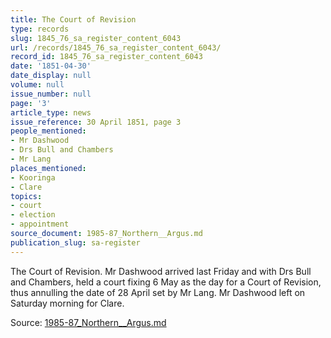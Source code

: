 ```yaml
---
title: The Court of Revision
type: records
slug: 1845_76_sa_register_content_6043
url: /records/1845_76_sa_register_content_6043/
record_id: 1845_76_sa_register_content_6043
date: '1851-04-30'
date_display: null
volume: null
issue_number: null
page: '3'
article_type: news
issue_reference: 30 April 1851, page 3
people_mentioned:
- Mr Dashwood
- Drs Bull and Chambers
- Mr Lang
places_mentioned:
- Kooringa
- Clare
topics:
- court
- election
- appointment
source_document: 1985-87_Northern__Argus.md
publication_slug: sa-register
---
```


The Court of Revision.  Mr Dashwood arrived last Friday and with Drs Bull and Chambers, held a court fixing 6 May as the day for a Court of Revision, thus annulling the date of 28 April set by Mr Lang.  Mr Dashwood left on Saturday morning for Clare.

Source: [1985-87_Northern__Argus.md](/downloads/markdown/1985-87_Northern__Argus.md)

